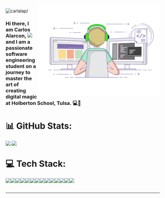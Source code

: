 
<img align="right" alt="Coding" width="400" src="https://raw.githubusercontent.com/devSouvik/devSouvik/master/gif3.gif">
<p align="left"> <img src=https://komarev.com/ghpvc/?username=carlalap&color=orange alt=carlalap/> </p>

<h3 align="left">Hi there, I am Carlos Alarcon, <img src="https://media.giphy.com/media/hvRJCLFzcasrR4ia7z/giphy.gif" width="25"> and I am a passionate software engineering student on a journey to master the art of creating digital magic at Holberton School, Tulsa. 💻🚀 </h3>

<!-- STATS -->

# 📊 GitHub Stats:
<a href="https://github.com/carlalap/github-readme-stats">
<img height=200 align="center"  src="https://github-readme-stats.vercel.app/api?username=carlalap&theme=chartreuse-dark&show_icons=true" />
</a>
<a href="https://github.com/carlalap/convoychat">
  <img height=200 align="center" src="https://github-readme-stats.vercel.app/api/top-langs?username=carlalap&&theme=chartreuse-dark&layout=compact&langs_count=8&card_width=320" />
</a>

# 💻 Tech Stack:

<img align="left" src="https://img.shields.io/badge/-Python-98b982?style=for-the-badge&logo=python&logoColor=98b982&labelColor=282828">
<img align="left" src="https://img.shields.io/badge/-HTML-E49C55?style=for-the-badge&logo=html5&logoColor=E49C55&labelColor=282828">
<img align="left" src="https://img.shields.io/badge/-CSS-4DA2D1?style=for-the-badge&logo=css3&logoColor=4DA2D1&labelColor=282828">
<img align="left"  src="https://img.shields.io/badge/-Js-F5F095?style=for-the-badge&logo=Javascript&logoColor=F5F095&labelColor=282828">
<img align="left" src="https://img.shields.io/badge/-C-979DAC?style=for-the-badge&logo=c&logoColor=979DAC&labelColor=282828">
<img align="left" src="https://img.shields.io/badge/typescript-%23007ACC.svg?style=for-the-badge&logo=typescript&logoColor=white")
<img align="left" src="https://img.shields.io/badge/-jQuery-1E608C?style=for-the-badge&logo=jQuery&logoColor=1E608C&labelColor=282828">
<img align="left" src="https://img.shields.io/badge/-MySQL-338DBF?style=for-the-badge&logo=mysql&logoColor=338DBF&labelColor=282828">
<img align="left" src="https://img.shields.io/badge/-Docker-338DBF?style=for-the-badge&logo=docker&logoColor=338DBF&labelColor=282828">
<img align="left" src="https://img.shields.io/badge/-Flask-303439?style=for-the-badge&logo=flask&logoColor=dadada&labelColor=282828">
<img align="left" src="https://img.shields.io/badge/-GIT-C46339?style=for-the-badge&logo=git&logoColor=C46339&labelColor=282828">
<img align="left" src="https://img.shields.io/badge/-GITHUB-949DA5?style=for-the-badge&logo=github&logoColor=949DA5&labelColor=282828">
<img align="left" src="https://img.shields.io/badge/-linux-9E9E9E?style=for-the-badge&logo=linux&logoColor=9E9E9E&labelColor=282828">
<img align="left" src="https://img.shields.io/badge/-vim/nvim-4F9B4A?style=for-the-badge&logo=vim&logoColor=4F9B4A&labelColor=282828">
<img align="left" src="https://img.shields.io/badge/-vscode-518CB8?style=for-the-badge&logo=visual%20studio%20code&logoColor=518CB8&labelColor=282828">
  <br><br>
<hr>

